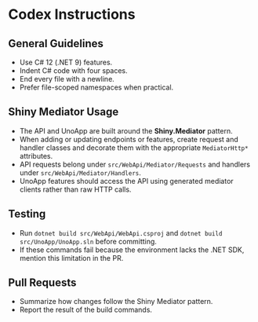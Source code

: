# Codex Instructions

## General Guidelines
- Use C# 12 (.NET 9) features.
- Indent C# code with four spaces.
- End every file with a newline.
- Prefer file-scoped namespaces when practical.

## Shiny Mediator Usage
- The API and UnoApp are built around the **Shiny.Mediator** pattern.
- When adding or updating endpoints or features, create request and handler classes and decorate them with the appropriate `MediatorHttp*` attributes.
- API requests belong under `src/WebApi/Mediator/Requests` and handlers under `src/WebApi/Mediator/Handlers`.
- UnoApp features should access the API using generated mediator clients rather than raw HTTP calls.

## Testing
- Run `dotnet build src/WebApi/WebApi.csproj` and `dotnet build src/UnoApp/UnoApp.sln` before committing.
- If these commands fail because the environment lacks the .NET SDK, mention this limitation in the PR.

## Pull Requests
- Summarize how changes follow the Shiny Mediator pattern.
- Report the result of the build commands.
